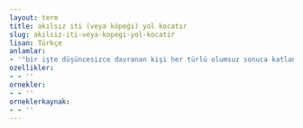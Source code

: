 ```yaml
---
layout: term
title: akılsız iti (veya köpeği) yol kocatır
slug: akilsiz-iti-veya-kopegi-yol-kocatir
lisan: Türkçe
anlamlar:
- '"bir işte düşüncesizce davranan kişi her türlü olumsuz sonuca katlanır" anlamında kullanılan bir söz'
ozellikler:
- - ''
ornekler:
- - ''
orneklerkaynak:
- - ''
---
```

